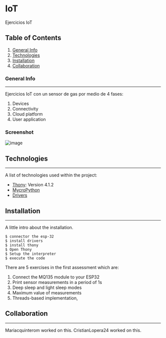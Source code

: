 # IoT


Ejercicios IoT


## Table of Contents
1. [General Info](#general-info)
2. [Technologies](#technologies)
3. [Installation](#installation)
4. [Collaboration](#collaboration)

### General Info
***
Ejercicios IoT con un sensor de gas por medio de 4 fases:
1. Devices
2. Connectivity
3. Cloud platform
4. User application

### Screenshot

![image](https://github.com/cristianlopera24/IoT/assets/56046255/07538f30-4aa3-400b-bb5d-56188364ee06)

## Technologies
***
A list of technologies used within the project:

* [Thony](https://thonny.org/): Version 4.1.2
* [MycroPython](https://micropython.org/)
* [Drivers](https://www.silabs.com/developers/usb-to-uart-bridge-vcp-drivers)

## Installation
***
A little intro about the installation. 
```
$ connector the esp-32
$ install drivers
$ install thony
$ Open Thony
$ Setup the interpreter
$ execute the code
```

There are 5 exercises in the first assessment which are:

1. Connect the MQ135 module to your ESP32
2. Print sensor measurements in a period of 1s
3. Deep sleep and light sleep modes
4. Maximum value of measurements
5. Threads-based implementation,

## Collaboration
***

Mariacquinterom worked on this.
CristianLopera24 worked on this.

